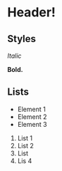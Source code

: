 # Header!

## Styles

*Italic*

**Bold.**

## Lists

* Element 1
* Element 2
* Element 3

1. List 1
2. List 2
23. List
9. Lis 4


